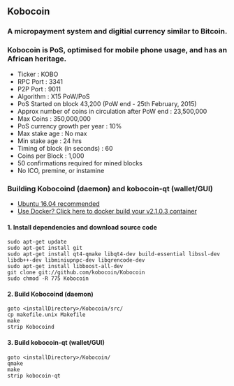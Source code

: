 ## Kobocoin
### A micropayment system and digitial currency similar to Bitcoin. 
### Kobocoin is PoS, optimised for mobile phone usage, and has an African heritage.


+ Ticker : KOBO
+ RPC Port : 3341
+ P2P Port : 9011
+ Algorithm : X15 PoW/PoS
+ PoS Started on block 43,200 (PoW end - 25th February, 2015)
+ Approx number of coins in circulation after PoW end : 23,500,000
+ Max Coins : 350,000,000
+ PoS currency growth per year : 10%
+ Max stake age : No max
+ Min stake age : 24 hrs
+ Timing of block (in seconds) : 60
+ Coins per Block : 1,000
+ 50 confirmations required for mined blocks
+ No ICO, premine, or instamine

### Building Kobocoind (daemon) and kobocoin-qt (wallet/GUI)
+ [Ubuntu 16.04 recommended](http://releases.ubuntu.com/16.04/ "Ubuntu 16.04")
+ [Use Docker? Click here to docker build your v2.1.0.3 container](https://github.com/kobocoin/dockerfiles/tree/master/v2103-stable "Dockerfiles")

#### 1. Install dependencies and download source code
```
sudo apt-get update
sudo apt-get install git
sudo apt-get install qt4-qmake libqt4-dev build-essential libssl-dev libdb++-dev libminiupnpc-dev libqrencode-dev
sudo apt-get install libboost-all-dev
git clone git://github.com/kobocoin/Kobocoin
sudo chmod -R 775 Kobocoin
```
#### 2. Build Kobocoind (daemon)
```
goto <installDirectory>/Kobocoin/src/
cp makefile.unix Makefile
make
strip Kobocoind
```

#### 3. Build kobocoin-qt (wallet/GUI)
```
goto <installDirectory>/Kobocoin/
qmake
make
strip kobocoin-qt
```
